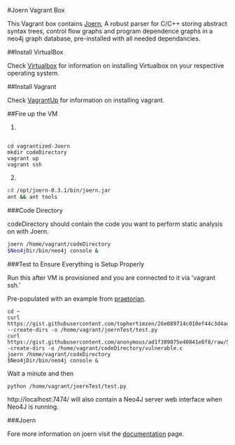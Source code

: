 #Joern Vagrant Box

This Vagrant box contains [Joern](https://github.com/fabsx00/joern), A robust parser for C/C++ storing abstract syntax trees, control flow graphs and program dependence graphs in a neo4j graph database, pre-installed with all needed dependancies. 

##Install VirtualBox

Check [Virtualbox](https://www.virtualbox.org/wiki/Downloads) for information on installing Virtualbox on your respective operating system.

##Install Vagrant

Check [VagrantUp](http://www.vagrantup.com/downloads) for information on installing vagrant.

##Fire up the VM

1) 

```

cd vagrantized-Joern
mkdir codeDirectory
vagrant up
vagrant ssh
```

2)

```bash
cd /opt/joern-0.3.1/bin/joern.jar
ant && ant tools
```

###Code Directory

codeDirectory should contain the code you want to perform static analysis on with Joern. 

```bash
joern /home/vagrant/codeDirectory
$Neo4jDir/bin/neo4j console &
```

###Test to Ensure Everything is Setup Properly

Run this after VM is provisioned and you are connected to it via 'vagrant ssh.'

Pre-populated with an example from [praetorian](https://www.praetorian.com/blog/why-you-should-add-joern-to-your-source-code-audit-toolkit). 

```
cd ~
curl https://gist.githubusercontent.com/tophertimzen/26e089714c010ef44c3d4ad4398e2649/raw/e932cfcc53e5e412e3ca2ad0f4c8f54f1dadb3b8/joern%2520test --create-dirs -o /home/vagrant/joernTest/test.py
curl https://gist.githubusercontent.com/anonymous/ad1f389075e40841e0f8/raw/5f1dcc8df43b5e4b3066f87dab4c4e61fe839e54/vulnerable.c -create-dirs -o /home/vagrant/codeDirectory/vulnerable.c
joern /home/vagrant/codeDirectory
$Neo4jDir/bin/neo4j console &
```

Wait a minute and then

```bash
python /home/vagrant/joernTest/test.py
```

http://localhost:7474/ will also contain a Neo4J server web interface when Neo4J is running. 

###Joern

Fore more information on joern visit the [documentation](http://joern.readthedocs.io/en/latest/) page.
